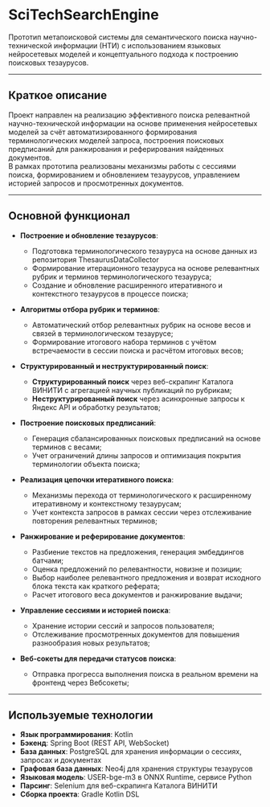 # SciTechSearchEngine

Прототип метапоисковой системы для семантического поиска научно-технической информации (НТИ) с использованием языковых нейросетевых моделей и концептуального подхода к построению поисковых тезаурусов.

---

## Краткое описание


Проект направлен на реализацию эффективного поиска релевантной научно-технической информации на основе применения нейросетевых моделей за счёт автоматизированного формирования терминологических моделей запроса, построения поисковых предписаний для ранжирования и реферирования найденных документов.  
В рамках прототипа реализованы механизмы работы с сессиями поиска, формированием и обновлением тезаурусов, управлением историей запросов и просмотренных документов.

---

## Основной функционал

- **Построение и обновление тезаурусов**:
    - Подготовка терминологического тезауруса на основе данных из репозитория ThesaurusDataCollector
    - Формирование итерационного тезауруса на основе релевантных рубрик и терминов терминологического тезауруса;
    - Создание и обновление расширенного итеративного и контекстного тезаурусов в процессе поиска;

- **Алгоритмы отбора рубрик и терминов**:
    - Автоматический отбор релевантных рубрик на основе весов и связей в терминологическом тезаурусе;
    - Формирование итогового набора терминов с учётом встречаемости в сессии поиска и расчётом итоговых весов;

- **Структурированный и неструктурированный поиск**:
    - **Структурированный поиск** через веб-скрапинг Каталога ВИНИТИ с агрегацией научных публикаций по рубрикам;
    - **Неструктурированный поиск** через асинхронные запросы к Яндекс API и обработку результатов;

- **Построение поисковых предписаний**:
    - Генерация сбалансированных поисковых предписаний на основе терминов с весами;
    - Учет ограничений длины запросов и оптимизация покрытия терминологии объекта поиска;

- **Реализация цепочки итеративного поиска**:
    - Механизмы перехода от терминологического к расширенному итеративному и контекстному тезаурусам;
    - Учет контекста запросов в рамках сессии через отслеживание повторения релевантных терминов;

- **Ранжирование и реферирование документов**:
    - Разбиение текстов на предложения, генерация эмбеддингов батчами;
    - Оценка предложений по релевантности, новизне и позиции;
    - Выбор наиболее релевантного предложения и возврат исходного блока текста как краткого реферата;
    - Расчет итогового веса документов и ранжирование выдачи;

- **Управление сессиями и историей поиска**:
    - Хранение истории сессий и запросов пользователя;
    - Отслеживание просмотренных документов для повышения разнообразия новых результатов;

- **Веб-сокеты для передачи статусов поиска**:
    - Отправка прогресса выполнения поиска в реальном времени на фронтенд через Вебсокеты;

---

## Используемые технологии

- **Язык программирования**: Kotlin
- **Бэкенд**: Spring Boot (REST API, WebSocket)
- **База данных**: PostgreSQL для хранения информации о сессиях, запросах и документах
- **Графовая база данных**: Neo4j для хранения структуры тезаурусов
- **Языковая модель**: USER-bge-m3 в ONNX Runtime, сервисе Python
- **Парсинг**: Selenium для веб-скрапинга Каталога ВИНИТИ
- **Сборка проекта**: Gradle Kotlin DSL

